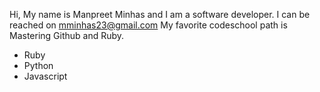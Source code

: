 Hi,
My name is Manpreet Minhas and I am a software developer. I can be reached on mminhas23@gmail.com
My favorite codeschool path is Mastering Github and Ruby.
* Ruby
* Python
* Javascript
